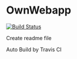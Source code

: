 # OwnWebapp
[![Build Status](https://travis-ci.org/MidNightBlackCat/OwnWebapp.svg)](https://travis-ci.org/MidNightBlackCat/OwnWebapp)

Create readme file

Auto Build by Travis CI

